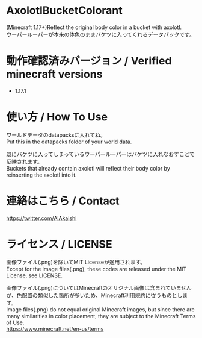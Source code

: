 # AxolotlBucketColorant
(Minecraft 1.17+)Reflect the original body color in a bucket with axolotl.  
ウーパールーパーが本来の体色のままバケツに入ってくれるデータパックです。

# 動作確認済みバージョン / Verified minecraft versions

- 1.17.1

# 使い方 / How To Use

ワールドデータのdatapacksに入れてね。  
Put this in the datapacks folder of your world data.  
  
既にバケツに入ってしまっているウーパールーパーはバケツに入れなおすことで反映されます。  
Buckets that already contain axolotl will reflect their body color by reinserting the axolotl into it.

# 連絡はこちら / Contact

https://twitter.com/AiAkaishi

# ライセンス / LICENSE

画像ファイル(.png)を除いてMIT Licenseが適用されます。  
Except for the image files(.png), these codes are released under the MIT License, see LICENSE.  
  
画像ファイル(.png)についてはMinecraftのオリジナル画像は含まれていませんが、色配置の類似した箇所が多いため、Minecraft利用規約に従うものとします。  
Image files(.png) do not equal original Minecraft images, but since there are many similarities in color placement, they are subject to the Minecraft Terms of Use.  
https://www.minecraft.net/en-us/terms
